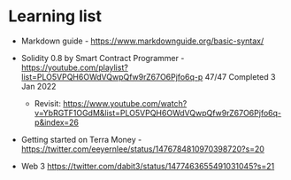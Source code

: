# Learning list
- Markdown guide - https://www.markdownguide.org/basic-syntax/
- Solidity 0.8 by Smart Contract Programmer - https://youtube.com/playlist?list=PLO5VPQH6OWdVQwpQfw9rZ67O6Pjfo6q-p 47/47 Completed 3 Jan 2022
  - Revisit: https://www.youtube.com/watch?v=YbRGTF1OGdM&list=PLO5VPQH6OWdVQwpQfw9rZ67O6Pjfo6q-p&index=26

- Getting started on Terra Money - https://twitter.com/eeyernlee/status/1476784810970398720?s=20
- Web 3 https://twitter.com/dabit3/status/1477463655491031045?s=21
